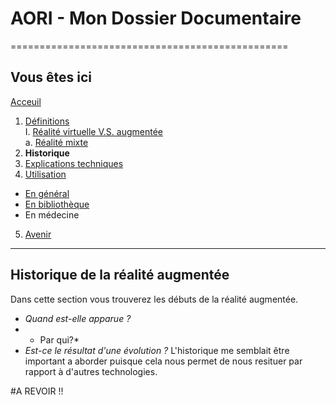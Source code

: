 # AORI - Mon Dossier Documentaire
================================================
## Vous êtes ici
[Acceuil](Introduction.md)

1. [Définitions](Definition.md)  
 I. [Réalité virtuelle V.S. augmentée ](vs.md)  
             a. [Réalité mixte](mixed.md)
2. **Historique**
3. [Explications techniques](Fonctionnement.md)
4. [Utilisation](utilisation.md)
  + [En général](engeneral.md)
  + [En bibliothèque](bibli.md)
  + En médecine
 5. [Avenir](Avenir.md)

-----------------------------------------------
**Historique de la réalité augmentée**
-------------------------------------------------------------------------------------------------------------------------------------------

Dans cette section vous trouverez les débuts de la réalité augmentée. 
   - *Quand est-elle apparue ?* 
   - * Par qui?* 
   - *Est-ce le résultat d'une évolution ?* 
L'historique me semblait être important a aborder puisque cela nous permet de nous resituer par rapport à d'autres technologies.

#A REVOIR !!

 
